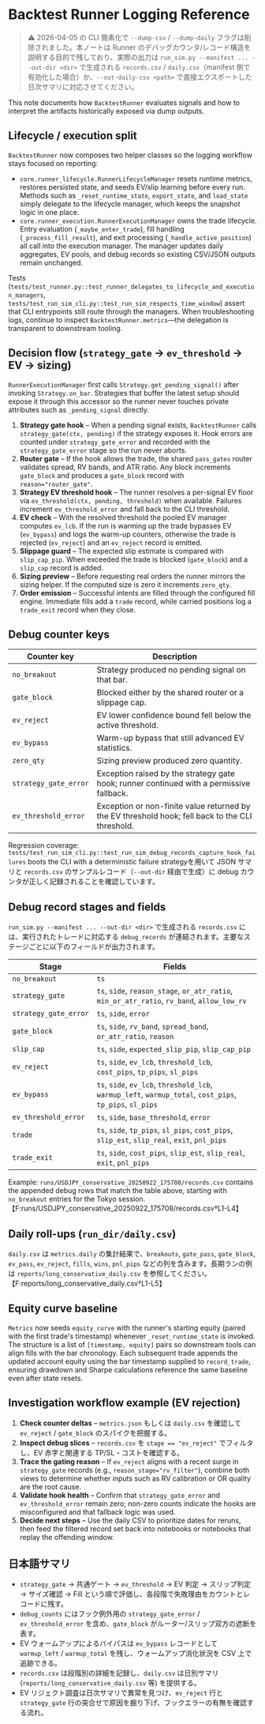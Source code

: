 # Backtest Runner Logging Reference

> ⚠️ 2026-04-05 の CLI 簡素化で `--dump-csv` / `--dump-daily` フラグは削除されました。本ノートは Runner のデバッグカウンタ/レコード構造を説明する目的で残しており、実際の出力は `run_sim.py --manifest ... --out-dir <dir>` で生成される `records.csv` / `daily.csv`（manifest 側で有効化した場合）か、`--out-daily-csv <path>` で直接エクスポートした日次サマリに対応させてください。

This note documents how `BacktestRunner` evaluates signals and how to interpret the artifacts historically exposed via dump outputs.

## Lifecycle / execution split

`BacktestRunner` now composes two helper classes so the logging workflow stays focused on reporting:

* `core.runner_lifecycle.RunnerLifecycleManager` resets runtime metrics, restores persisted state, and seeds EV/slip learning before every run. Methods such as `_reset_runtime_state`, `export_state`, and `load_state` simply delegate to the lifecycle manager, which keeps the snapshot logic in one place.
* `core.runner_execution.RunnerExecutionManager` owns the trade lifecycle. Entry evaluation (`_maybe_enter_trade`), fill handling (`_process_fill_result`), and exit processing (`_handle_active_position`) all call into the execution manager. The manager updates daily aggregates, EV pools, and debug records so existing CSV/JSON outputs remain unchanged.

Tests (`tests/test_runner.py::test_runner_delegates_to_lifecycle_and_execution_managers`, `tests/test_run_sim_cli.py::test_run_sim_respects_time_window`) assert that CLI entrypoints still route through the managers. When troubleshooting logs, continue to inspect `BacktestRunner.metrics`—the delegation is transparent to downstream tooling.

## Decision flow (`strategy_gate` → `ev_threshold` → EV → sizing)

`RunnerExecutionManager` first calls `Strategy.get_pending_signal()` after invoking `Strategy.on_bar`. Strategies that buffer the latest setup should expose it through this accessor so the runner never touches private attributes such as `_pending_signal` directly.

1. **Strategy gate hook** – When a pending signal exists, `BacktestRunner` calls `strategy_gate(ctx, pending)` if the strategy exposes it. Hook errors are counted under `strategy_gate_error` and recorded with the `strategy_gate_error` stage so the run never aborts.
2. **Router gate** – If the hook allows the trade, the shared `pass_gates` router validates spread, RV bands, and ATR ratio. Any block increments `gate_block` and produces a `gate_block` record with `reason="router_gate"`.
3. **Strategy EV threshold hook** – The runner resolves a per-signal EV floor via `ev_threshold(ctx, pending, threshold)` when available. Failures increment `ev_threshold_error` and fall back to the CLI threshold.
4. **EV check** – With the resolved threshold the pooled EV manager computes `ev_lcb`. If the run is warming up the trade bypasses EV (`ev_bypass`) and logs the warm-up counters, otherwise the trade is rejected (`ev_reject`) and an `ev_reject` record is emitted.
5. **Slippage guard** – The expected slip estimate is compared with `slip_cap_pip`. When exceeded the trade is blocked (`gate_block`) and a `slip_cap` record is added.
6. **Sizing preview** – Before requesting real orders the runner mirrors the sizing helper. If the computed size is zero it increments `zero_qty`.
7. **Order emission** – Successful intents are filled through the configured fill engine. Immediate fills add a `trade` record, while carried positions log a `trade_exit` record when they close.

## Debug counter keys

| Counter key | Description |
| --- | --- |
| `no_breakout` | Strategy produced no pending signal on that bar. |
| `gate_block` | Blocked either by the shared router or a slippage cap. |
| `ev_reject` | EV lower confidence bound fell below the active threshold. |
| `ev_bypass` | Warm-up bypass that still advanced EV statistics. |
| `zero_qty` | Sizing preview produced zero quantity. |
| `strategy_gate_error` | Exception raised by the strategy gate hook; runner continued with a permissive fallback. |
| `ev_threshold_error` | Exception or non-finite value returned by the EV threshold hook; fell back to the CLI threshold. |

Regression coverage: `tests/test_run_sim_cli.py::test_run_sim_debug_records_capture_hook_failures` boots the CLI with a
deterministic failure strategyを用いて JSON サマリと `records.csv` のサンプルレコード（`--out-dir` 経由で生成）に
debug カウンタが正しく記録されることを確認しています。

## Debug record stages and fields

`run_sim.py --manifest ... --out-dir <dir>` で生成される `records.csv` には、実行されたトレードに対応する `debug_records`
が連結されます。主要なステージごとに以下のフィールドが出力されます。

| Stage | Fields |
| --- | --- |
| `no_breakout` | `ts` |
| `strategy_gate` | `ts`, `side`, `reason_stage`, `or_atr_ratio`, `min_or_atr_ratio`, `rv_band`, `allow_low_rv` |
| `strategy_gate_error` | `ts`, `side`, `error` |
| `gate_block` | `ts`, `side`, `rv_band`, `spread_band`, `or_atr_ratio`, `reason` |
| `slip_cap` | `ts`, `side`, `expected_slip_pip`, `slip_cap_pip` |
| `ev_reject` | `ts`, `side`, `ev_lcb`, `threshold_lcb`, `cost_pips`, `tp_pips`, `sl_pips` |
| `ev_bypass` | `ts`, `side`, `ev_lcb`, `threshold_lcb`, `warmup_left`, `warmup_total`, `cost_pips`, `tp_pips`, `sl_pips` |
| `ev_threshold_error` | `ts`, `side`, `base_threshold`, `error` |
| `trade` | `ts`, `side`, `tp_pips`, `sl_pips`, `cost_pips`, `slip_est`, `slip_real`, `exit`, `pnl_pips` |
| `trade_exit` | `ts`, `side`, `cost_pips`, `slip_est`, `slip_real`, `exit`, `pnl_pips` |

Example: `runs/USDJPY_conservative_20250922_175708/records.csv` contains the appended debug rows that match the table above, starting with `no_breakout` entries for the Tokyo session.【F:runs/USDJPY_conservative_20250922_175708/records.csv†L1-L4】

## Daily roll-ups (`run_dir/daily.csv`)

`daily.csv` は `metrics.daily` の集計結果で、`breakouts`, `gate_pass`, `gate_block`, `ev_pass`, `ev_reject`, `fills`, `wins`, `pnl_pips` などの列を含みます。長期ランの例は `reports/long_conservative_daily.csv` を参照してください。【F:reports/long_conservative_daily.csv†L1-L5】

## Equity curve baseline

`Metrics` now seeds `equity_curve` with the runner's starting equity (paired with the first trade's timestamp) whenever `_reset_runtime_state` is invoked. The structure is a list of `[timestamp, equity]` pairs so downstream tools can align fills with the bar chronology. Each subsequent trade appends the updated account equity using the bar timestamp supplied to `record_trade`, ensuring drawdown and Sharpe calculations reference the same baseline even after state resets.

## Investigation workflow example (EV rejection)

1. **Check counter deltas** – `metrics.json` もしくは `daily.csv` を確認して `ev_reject` / `gate_block` のスパイクを把握する。
2. **Inspect debug slices** – `records.csv` を `stage == "ev_reject"` でフィルタし、EV 赤字と関連する TP/SL・コストを確認する。
3. **Trace the gating reason** – If `ev_reject` aligns with a recent surge in `strategy_gate` records (e.g., `reason_stage="rv_filter"`), combine both views to determine whether inputs such as RV calibration or OR quality are the root cause.
4. **Validate hook health** – Confirm that `strategy_gate_error` and `ev_threshold_error` remain zero; non-zero counts indicate the hooks are misconfigured and that fallback logic was used.
5. **Decide next steps** – Use the daily CSV to prioritize dates for reruns, then feed the filtered record set back into notebooks or notebooks that replay the offending window.

## 日本語サマリ

- `strategy_gate` → 共通ゲート → `ev_threshold` → EV 判定 → スリップ判定 → サイズ確認 → Fill という順で評価し、各段階で失敗理由をカウントとレコードに残す。
- `debug_counts` にはフック例外用の `strategy_gate_error` / `ev_threshold_error` を含め、`gate_block` がルーター/スリップ双方の遮断を表す。
- EV ウォームアップによるバイパスは `ev_bypass` レコードとして `warmup_left` / `warmup_total` を残し、ウォームアップ消化状況を CSV 上で追跡できる。
- `records.csv` は段階別の詳細を記録し、`daily.csv` は日別サマリ (`reports/long_conservative_daily.csv` 等) を提供する。
- EV リジェクト調査は日次サマリで異常を見つけ、`ev_reject` 行と `strategy_gate` 行の突合せで原因を掘り下げ、フックエラーの有無を確認する流れ。
